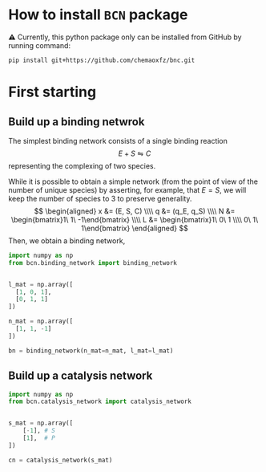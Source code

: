 
# How to install `BCN` package
⚠️ Currently, this python package only can be installed from GitHub by running command:

`pip install git+https://github.com/chemaoxfz/bnc.git`

# First starting
## Build up a binding netwrok
The simplest binding network consists of a single binding reaction
$$
E + S \leftrightharpoons C
$$
representing the complexing of two species.

While it is possible to obtain a simple network (from the point of view of the number of unique species) by asserting, for example, that $E = S$, we will keep the number of species to $3$ to preserve generality.
$$
\begin{aligned}
x &= (E, S, C) \\\\
q &= (q_E, q_S) \\\\
N &= \begin{bmatrix}1\ 1\ -1\end{bmatrix} \\\\
L &= \begin{bmatrix}1\ 0\ 1 \\\\ 0\ 1\ 1\end{bmatrix}
\end{aligned}
$$
Then, we obtain a binding network,

```python title='bn.py'
import numpy as np
from bcn.binding_network import binding_network


l_mat = np.array([
  [1, 0, 1],
  [0, 1, 1]
])

n_mat = np.array([
  [1, 1, -1]
])

bn = binding_network(n_mat=n_mat, l_mat=l_mat)
```

## Build up a catalysis network

```python title='cn.py'
import numpy as np
from bcn.catalysis_network import catalysis_network


s_mat = np.array([
    [-1], # S
    [1],  # P
])

cn = catalysis_network(s_mat)
```